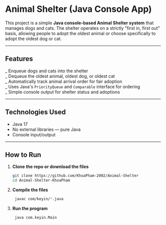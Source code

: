 # Animal Shelter (Java Console App)

This project is a simple **Java console-based Animal Shelter system** that manages dogs and cats. The shelter operates on a strictly "first in, first out" basis, allowing people to adopt the oldest animal or choose specifically to adopt the oldest dog or cat.

---

## Features

_ Enqueue dogs and cats into the shelter  
_ Dequeue the oldest animal, oldest dog, or oldest cat  
_ Automatically track animal arrival order for fair adoption  
_ Uses Java's `PriorityQueue` and `Comparable` interface for ordering  
_ Simple console output for shelter status and adoptions  

---

## Technologies Used

- Java 17  
- No external libraries — pure Java  
- Console input/output  

---

## How to Run

1. **Clone the repo or download the files**

   ```bash
   git clone https://github.com/KhoaPham-2002/Animal-Shelter
   cd Animal-Shelter-KhoaPham
   ```
2. **Compile the files**
   ```bash
    javac com/keyin/*.java
   ```

3. **Run the program**
   ```bash
    java com.keyin.Main
   ```
